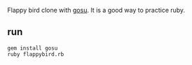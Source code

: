Flappy bird clone with [gosu](https://www.libgosu.org/).
It is a good way to practice ruby.

run
---

```
gem install gosu
ruby flappybird.rb
```
